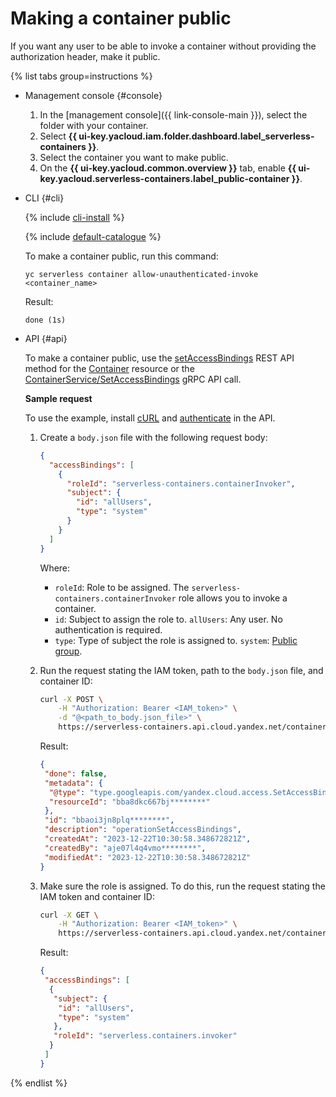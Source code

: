 # Making a container public

If you want any user to be able to invoke a container without providing the authorization header, make it public.

{% list tabs group=instructions %}

- Management console {#console}

   1. In the [management console]({{ link-console-main }}), select the folder with your container.
   1. Select **{{ ui-key.yacloud.iam.folder.dashboard.label_serverless-containers }}**.
   1. Select the container you want to make public.
   1. On the **{{ ui-key.yacloud.common.overview }}** tab, enable **{{ ui-key.yacloud.serverless-containers.label_public-container }}**.

- CLI {#cli}

   {% include [cli-install](../../_includes/cli-install.md) %}

   {% include [default-catalogue](../../_includes/default-catalogue.md) %}

   To make a container public, run this command:

   ```
   yc serverless container allow-unauthenticated-invoke <container_name>
   ```

   Result:

   ```
   done (1s)
   ```

- API {#api}

   To make a container public, use the [setAccessBindings](../containers/api-ref/Container/setAccessBindings.md) REST API method for the [Container](../containers/api-ref/Container/index.md) resource or the [ContainerService/SetAccessBindings](../containers/api-ref/grpc/container_service.md#SetAccessBindings) gRPC API call.

   **Sample request**

   To use the example, install [cURL](https://curl.haxx.se) and [authenticate](../api-ref/containers/authentication.md) in the API.

   1. Create a `body.json` file with the following request body:

      ```json
      {
        "accessBindings": [
          {
            "roleId": "serverless-containers.containerInvoker",
            "subject": {
              "id": "allUsers",
              "type": "system"
            }
          }
        ]
      }
      ```

      Where:
      * `roleId`: Role to be assigned. The `serverless-containers.containerInvoker` role allows you to invoke a container.
      * `id`: Subject to assign the role to. `allUsers`: Any user. No authentication is required.
      * `type`: Type of subject the role is assigned to. `system`: [Public group](../../iam/concepts/access-control/public-group.md).

   1. Run the request stating the IAM token, path to the `body.json` file, and container ID:

      ```bash
      curl -X POST \
          -H "Authorization: Bearer <IAM_token>" \
          -d "@<path_to_body.json_file>" \
          https://serverless-containers.api.cloud.yandex.net/containers/v1/containers/<container_ID>:setAccessBindings
      ```

      Result:

      ```json
      {
       "done": false,
       "metadata": {
        "@type": "type.googleapis.com/yandex.cloud.access.SetAccessBindingsMetadata",
        "resourceId": "bba8dkc667bj********"
       },
       "id": "bbaoi3jn8plq********",
       "description": "operationSetAccessBindings",
       "createdAt": "2023-12-22T10:30:58.348672821Z",
       "createdBy": "aje07l4q4vmo********",
       "modifiedAt": "2023-12-22T10:30:58.348672821Z"
      }
      ```

   1. Make sure the role is assigned. To do this, run the request stating the IAM token and container ID:

      ```bash
      curl -X GET \
          -H "Authorization: Bearer <IAM_token>" \
          https://serverless-containers.api.cloud.yandex.net/containers/v1/containers/<container_ID>:listAccessBindings
      ```

      Result:

      ```json
      {
       "accessBindings": [
        {
         "subject": {
          "id": "allUsers",
          "type": "system"
         },
         "roleId": "serverless.containers.invoker"
        }
       ]
      }
      ```

{% endlist %}
